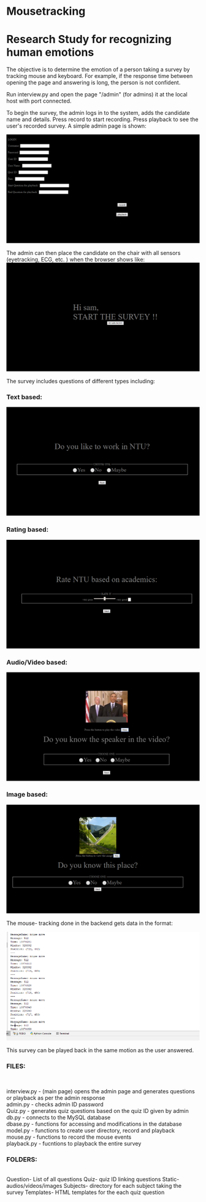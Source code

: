 
# Mousetracking

<h1> Research Study for recognizing human emotions</h1>

The objective is to determine the emotion of a person taking a survey by tracking mouse and keyboard. For example, if the response time between opening the page and answering is long, the person is not confident.


Run interview.py and open the page "/admin" (for admins) it at the local host with port connected.

To begin the survey, the admin logs in to the system, adds the candidate name and details. Press record to start recording.
Press playback to see the user's recorded survey. A simple admin page is shown:

![Alt text](/screenshots/Screenshot5.png)

The admin can then place the candidate on the chair with all sensors (eyetracking, ECG, etc. ) when the browser shows like:
![Alt text](/screenshots/Screenshot6.png)

The survey includes questions of different types including:

<h3> Text based: </h3>

![Alt text](/screenshots/Screenshot1.png)


<h3> Rating based: </h3>

![Alt text](/screenshots/Screenshot2.png)


<h3> Audio/Video based: </h3>

![Alt text](/screenshots/Screenshot4.png)


<h3> Image based: </h3>

![Alt text](/screenshots/Screenshot3.png)

The mouse- tracking done in the backend gets data in the format:

![Alt text](/screenshots/Screenshot7.png)


This survey can be played back in the same motion as the user answered.




<h3> FILES: </h3> </br>

interview.py - (main page) opens the admin page and generates questions or playback as per the admin response </br>
admin.py - checks admin ID password </br>
Quiz.py - generates quiz questions based on the quiz ID given by admin</br>
db.py - connects to the MySQL database</br>
dbase.py - functions for accessing and modifications in the database</br>
model.py - functions to create user directory, record and playback</br>
mouse.py - functions to record the mouse events</br>
playback.py - fucntions to playback the entire survey </br>


<h3> FOLDERS: </h3> </br>
Question- List of all questions
Quiz- quiz ID linking questions
Static- audios/videos/images
Subjects- directory for each subject taking the survey
Templates- HTML templates for the each quiz question
